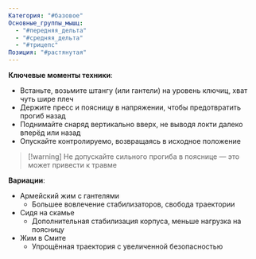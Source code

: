 ```yaml
---
Категория: "#базовое"
Основные_группы_мышц:
  - "#передняя_дельта"
  - "#средняя_дельта"
  - "#трицепс"
Позиция: "#растянутая"
---
```


**Ключевые моменты техники**:  
- Встаньте, возьмите штангу (или гантели) на уровень ключиц, хват чуть шире плеч  
- Держите пресс и поясницу в напряжении, чтобы предотвратить прогиб назад  
- Поднимайте снаряд вертикально вверх, не выводя локти далеко вперёд или назад  
- Опускайте контролируемо, возвращаясь в исходное положение

> [!warning] Не допускайте сильного прогиба в пояснице — это может привести к травме

**Вариации**:  
- Армейский жим с гантелями  
  - Большее вовлечение стабилизаторов, свобода траектории  
- Сидя на скамье  
  - Дополнительная стабилизация корпуса, меньше нагрузка на поясницу  
- Жим в Смите  
  - Упрощённая траектория с увеличенной безопасностью  
